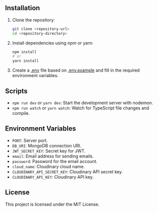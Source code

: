 ## Installation

1. Clone the repository:

   ```sh
   git clone <repository-url>
   cd <repository-directory>
   ```

2. Install dependencies using npm or yarn:

   ```sh
   npm install
   # or
   yarn install
   ```

3. Create a [.env](http://_vscodecontentref_/1) file based on [.env.example](http://_vscodecontentref_/2) and fill in the required environment variables.

## Scripts

- `npm run dev` or `yarn dev`: Start the development server with nodemon.
- `npm run watch` or `yarn watch`: Watch for TypeScript file changes and compile.

## Environment Variables

- `PORT`: Server port.
- `DB_URI`: MongoDB connection URI.
- `JWT_SECRET_KEY`: Secret key for JWT.
- `email`: Email address for sending emails.
- `password`: Password for the email account.
- `cloud_name`: Cloudinary cloud name.
- `CLOUDINARY_API_SECRET_KEY`: Cloudinary API secret key.
- `CLOUDINARY_API_KEY`: Cloudinary API key.

## License

This project is licensed under the MIT License.
